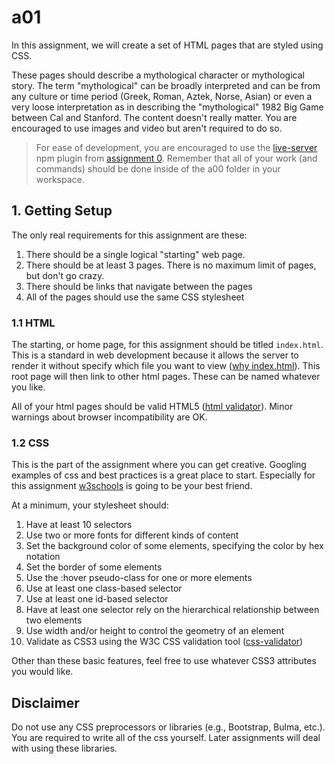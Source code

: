 

# a01

In this assignment, we will create a set of HTML pages that are styled using CSS.

These pages should describe a mythological character or mythological story. The term "mythological" can be broadly interpreted and can be from any culture or time period (Greek, Roman, Aztek, Norse, Asian) or even a very loose interpretation as in describing the "mythological" 1982 Big Game between Cal and Stanford. The content doesn't really matter. You are encouraged to use images and video but aren't required to do so.

> For ease of development, you are encouraged to use the [live-server](https://www.npmjs.com/package/live-server) npm plugin from [assignment 0](/a00#3.%20Demo). Remember that all of your work (and commands) should be done inside of the a00 folder in your workspace. 


## 1. Getting Setup

The only real requirements for this assignment are these:

1. There should be a single logical "starting" web page.
2. There should be at least 3 pages. There is no maximum limit of pages, but don't go crazy.
3. There should be links that navigate between the pages
4. All of the pages should use the same CSS stylesheet

### 1.1 HTML

The starting, or home page, for this assignment should be titled `index.html`. This is a standard in web development because it allows the server to render it without specify which file you want to view ([why index.html](https://www.lifewire.com/index-html-page-3466505)). This root page will then link to other html pages. These can be named whatever you like. 

All of your html pages should be valid HTML5 ([html validator](http://validator.w3.org/)). Minor warnings about browser incompatibility are OK.

### 1.2 CSS

This is the part of the assignment where you can get creative. Googling examples of css and best practices is a great place to start. Especially for this assignment [w3schools](https://www.w3schools.com/css/default.asp) is going to be your best friend. 

At a minimum, your stylesheet should:

1. Have at least 10 selectors
2. Use two or more fonts for different kinds of content
3. Set the background color of some elements, specifying the color by hex notation
4. Set the border of some elements
5. Use the :hover pseudo-class for one or more elements
6. Use at least one class-based selector
7. Use at least one id-based selector
8. Have at least one selector rely on the hierarchical relationship between two elements
9. Use width and/or height to control the geometry of an element
10. Validate as CSS3 using the W3C CSS validation tool ([css-validator](http://jigsaw.w3.org/css-validator/))

Other than these basic features, feel free to use whatever CSS3 attributes you would like. 

## Disclaimer

Do not use any CSS preprocessors or libraries (e.g., Bootstrap, Bulma, etc.). You are required to write all of the css yourself. Later assignments will deal with using these libraries. 
